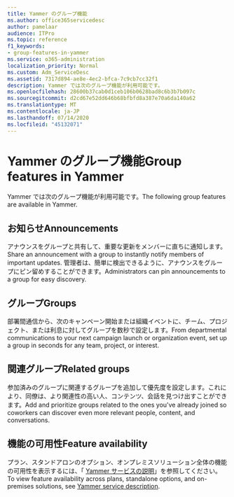 ```yaml
---
title: Yammer のグループ機能
ms.author: office365servicedesc
author: pamelaar
audience: ITPro
ms.topic: reference
f1_keywords:
- group-features-in-yammer
ms.service: o365-administration
localization_priority: Normal
ms.custom: Adm_ServiceDesc
ms.assetid: 7317d894-ae8e-4ec2-bfca-7c9cb7cc32f1
description: Yammer では次のグループ機能が利用可能です。
ms.openlocfilehash: 28600b37cab0d1ceb106b0628bad8c6b3b7b097c
ms.sourcegitcommit: d2cd67e52dd646b68bfbfd8a387e70a6da140a62
ms.translationtype: MT
ms.contentlocale: ja-JP
ms.lasthandoff: 07/14/2020
ms.locfileid: "45132071"
---
```

# <a name="group-features-in-yammer"></a><span data-ttu-id="dc3bc-103">Yammer のグループ機能</span><span class="sxs-lookup"><span data-stu-id="dc3bc-103">Group features in Yammer</span></span>

<span data-ttu-id="dc3bc-104">Yammer では次のグループ機能が利用可能です。</span><span class="sxs-lookup"><span data-stu-id="dc3bc-104">The following group features are available in Yammer.</span></span>
  
## <a name="announcements"></a><span data-ttu-id="dc3bc-105">お知らせ</span><span class="sxs-lookup"><span data-stu-id="dc3bc-105">Announcements</span></span>

<span data-ttu-id="dc3bc-106">アナウンスをグループと共有して、重要な更新をメンバーに直ちに通知します。</span><span class="sxs-lookup"><span data-stu-id="dc3bc-106">Share an announcement with a group to instantly notify members of important updates.</span></span> <span data-ttu-id="dc3bc-107">管理者は、簡単に検出できるように、アナウンスをグループにピン留めすることができます。</span><span class="sxs-lookup"><span data-stu-id="dc3bc-107">Administrators can pin announcements to a group for easy discovery.</span></span>
  
## <a name="groups"></a><span data-ttu-id="dc3bc-108">グループ</span><span class="sxs-lookup"><span data-stu-id="dc3bc-108">Groups</span></span>

<span data-ttu-id="dc3bc-109">部署間通信から、次のキャンペーン開始または組織イベントに、チーム、プロジェクト、または利息に対してグループを数秒で設定します。</span><span class="sxs-lookup"><span data-stu-id="dc3bc-109">From departmental communications to your next campaign launch or organization event, set up a group in seconds for any team, project, or interest.</span></span>
  
## <a name="related-groups"></a><span data-ttu-id="dc3bc-110">関連グループ</span><span class="sxs-lookup"><span data-stu-id="dc3bc-110">Related groups</span></span>

<span data-ttu-id="dc3bc-111">参加済みのグループに関連するグループを追加して優先度を設定します。これにより、同僚は、より関連性の高い人、コンテンツ、会話を見つけ出すことができます。</span><span class="sxs-lookup"><span data-stu-id="dc3bc-111">Add and prioritize groups related to the ones you've already joined so coworkers can discover even more relevant people, content, and conversations.</span></span>
  
## <a name="feature-availability"></a><span data-ttu-id="dc3bc-112">機能の可用性</span><span class="sxs-lookup"><span data-stu-id="dc3bc-112">Feature availability</span></span>

<span data-ttu-id="dc3bc-113">プラン、スタンドアロンのオプション、オンプレミスソリューション全体の機能の可用性を表示するには、「 [Yammer サービスの説明](yammer-service-description.md)」を参照してください。</span><span class="sxs-lookup"><span data-stu-id="dc3bc-113">To view feature availability across plans, standalone options, and on-premises solutions, see [Yammer service description](yammer-service-description.md).</span></span>
  